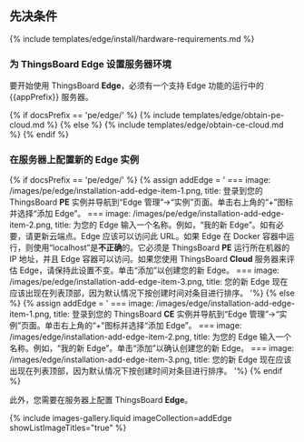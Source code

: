 ## 先决条件

{% include templates/edge/install/hardware-requirements.md %}

### 为 ThingsBoard Edge 设置服务器环境

要开始使用 ThingsBoard **Edge**，必须有一个支持 Edge 功能的运行中的 {{appPrefix}} 服务器。

{% if docsPrefix == 'pe/edge/' %}
{% include templates/edge/obtain-pe-cloud.md %}
{% else %}
{% include templates/edge/obtain-ce-cloud.md %}
{% endif %}

### 在服务器上配置新的 Edge 实例

{% if docsPrefix == 'pe/edge/' %}
{% assign addEdge = '
    ===
        image: /images/pe/edge/installation-add-edge-item-1.png,
        title: 登录到您的 ThingsBoard <b>PE</b> 实例并导航到“Edge 管理”->“实例”页面。单击右上角的“+”图标并选择“添加 Edge”。
    ===
        image: /images/pe/edge/installation-add-edge-item-2.png,
        title: 为您的 Edge 输入一个名称。例如，“我的新 Edge”。如有必要，请更新云端点。Edge 应该可以访问此 URL。如果 Edge 在 Docker 容器中运行，则使用“localhost”是<b>不正确</b>的。它必须是 ThingsBoard <b>PE</b> 运行所在机器的 IP 地址，并且 Edge 容器可以访问。如果您使用 ThingsBoard <b>Cloud</b> 服务器来评估 Edge，请保持此设置不变。单击“添加”以创建您的新 Edge。
    ===
        image: /images/pe/edge/installation-add-edge-item-3.png,
        title: 您的新 Edge 现在应该出现在列表顶部，因为默认情况下按创建时间对条目进行排序。
'%}
{% else %}
{% assign addEdge = '
    ===
        image: /images/edge/installation-add-edge-item-1.png,
        title: 登录到您的 ThingsBoard <b>CE</b> 实例并导航到“Edge 管理”->“实例”页面。单击右上角的“+”图标并选择“添加 Edge”。
    ===
        image: /images/edge/installation-add-edge-item-2.png,
        title: 为您的 Edge 输入一个名称。例如，“我的新 Edge”。单击“添加”以确认创建您的新 Edge。
    ===
        image: /images/edge/installation-add-edge-item-3.png,
        title: 您的新 Edge 现在应该出现在列表顶部，因为默认情况下按创建时间对条目进行排序。
'%}
{% endif %}

此外，您需要在服务器上配置 ThingsBoard **Edge**。

{% include images-gallery.liquid imageCollection=addEdge showListImageTitles="true" %}